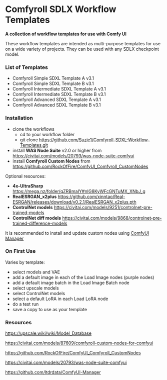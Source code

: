 # Comfyroll SDLX Workflow Templates
__A collection of workflow templates for use with Comfy UI__

These workflow templates are intended as multi-purpose templates for use on a wide variety of projects.
They can be used with any SDLX checkpoint model.

### List of Templates
* Comfyroll Simple SDXL Template A v3.1
* Comfyroll Simple SDXL Template B v3.1
* Comfyroll Intermediate SDXL Template A v3.1
* Comfyroll Intermediate SDXL Template B v3.1
* Comfyroll Advanced SDXL Template A v3.1
* Comfyroll Advanced SDXL Template B v3.1

### Installation
* clone the workflows
  *  cd to your workflow folder
  *  git clone https://github.com/Suzie1/Comfyroll-SDXL-Workflow-Templates.git
* install __WAS Node Suite__ v2.0 or higher from https://civitai.com/models/20793/was-node-suite-comfyui
* install __Comfyroll Custom Nodes__ from https://github.com/RockOfFire/ComfyUI_Comfyroll_CustomNodes

Optional resources:
* __4x-UltraSharp__  https://mega.nz/folder/qZRBmaIY#nIG8KyWFcGNTuMX_XNbJ_g
* __RealESRGAN_x2plus__ https://github.com/xinntao/Real-ESRGAN/releases/download/v0.2.1/RealESRGAN_x2plus.pth
* __ControlNet models__ https://civitai.com/models/9251/controlnet-pre-trained-models
* __ControlNet diff models__ https://civitai.com/models/9868/controlnet-pre-trained-difference-models

It is recommended to install and update custom nodes using [ComfyUI Manager](https://github.com/ltdrdata/ComfyUI-Manager)

### On First Use 
Varies by template:
* select models and VAE
* add a default image in each of the Load Image nodes (purple nodes)
* add a default image batch in the Load Image Batch node
* select upscale models
* select ControlNet models
* select a default LoRA in each Load LoRA node
* do a test run
* save a copy to use as your template

### Resources

https://upscale.wiki/wiki/Model_Database

https://civitai.com/models/87609/comfyroll-custom-nodes-for-comfyui

https://github.com/RockOfFire/ComfyUI_Comfyroll_CustomNodes

https://civitai.com/models/20793/was-node-suite-comfyui

https://github.com/ltdrdata/ComfyUI-Manager

